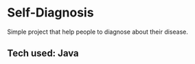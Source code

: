 # Self-Diagnosis
Simple project that help people to diagnose about their disease.

## Tech used: Java

